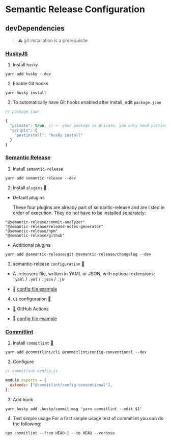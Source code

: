 # Semantic Release Configuration

## devDependencies

> :warning: git installation is a prerequisite

### **[HuskyJS](https://typicode.github.io/husky/#/)**

1. Install `husky`

```shell
yarn add husky --dev
```

2. Enable Git hooks

```shell
yarn husky install
```

3. To automatically have Git hooks enabled after install, edit `package.json`

```js
// package.json

{
  "private": true, // <- your package is private, you only need postinstall
  "scripts": {
    "postinstall": "husky install"
  }
}
```

### **[Semantic Release](https://semantic-release.gitbook.io/semantic-release/usage/installation)**

1. Install `semantic-release`

```shell
yarn add semantic-release --dev
```

2. Install `plugins` [:link:](https://semantic-release.gitbook.io/semantic-release/usage/plugins)

- Default plugins

  These four plugins are already part of semantic-release and are listed in order of execution. They do not have to be installed separately:

```shell
"@semantic-release/commit-analyzer"
"@semantic-release/release-notes-generator"
"@semantic-release/npm"
"@semantic-release/github"
```

- Additional plugins

```shell
yarn add @semantic-release/git @semantic-release/changelog --dev
```

3. semantic-release `configuration` [:link:](https://semantic-release.gitbook.io/semantic-release/usage/configuration)

- A .releaserc file, written in YAML or JSON, with optional extensions: `.yaml` / `.yml` / `.json` / `.js`

- :memo: [config file example](.releaserc.json)

4. `CI` configuration [:link:](https://semantic-release.gitbook.io/semantic-release/usage/ci-configuration)

- [:link:](https://github.com/features/actions) GitHub Actions

- :memo: [config file example](.github/workflows/automatic-releases.yml)

### **[Commitlint](https://commitlint.js.org/#/)**

1. Install `commitlint` [:link:](https://commitlint.js.org/#/guides-local-setup)

```shell
yarn add @commitlint/cli @commitlint/config-conventional --dev
```

2. Configure

```js
// commitlint.config.js

module.exports = {
  extends: ["@commitlint/config-conventional"],
};
```

3. Add hook

```shell
yarn husky add .husky/commit-msg 'yarn commitlint --edit $1'
```

4. Test simple usage
   For a first simple usage test of commitlint you can do the following:

```shell
npx commitlint --from HEAD~1 --to HEAD --verbose
```
